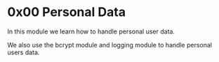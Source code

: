 # 0x00 Personal Data

In this module we learn how to handle personal
user data.

We also use the bcrypt module and logging module to
handle personal users data.
